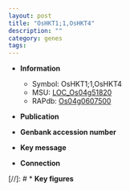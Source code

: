 ```yaml
---
layout: post
title: "OsHKT1;1,OsHKT4"
description: ""
category: genes
tags: 
---
```


* **Information**  
    + Symbol: OsHKT1;1,OsHKT4  
    + MSU: [LOC_Os04g51820](http://rice.uga.edu/cgi-bin/ORF_infopage.cgi?orf=LOC_Os04g51820)  
    + RAPdb: [Os04g0607500](http://rapdb.dna.affrc.go.jp/viewer/gbrowse_details/irgsp1?name=Os04g0607500)  

* **Publication**  

* **Genbank accession number**  

* **Key message**  

* **Connection**  

[//]: # * **Key figures**  



